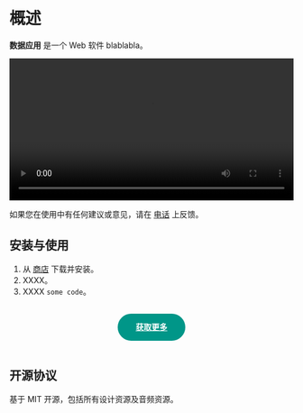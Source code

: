 # 概述

**数据应用** 是一个 Web 软件 blablabla。

<Note label="演示视频">

<video src="/docs/assets/demo.mp4" controls width="100%"></video>

</Note>

<Note label="Tips">

如果您在使用中有任何建议或意见，请在 [电话](https://github.com/aaa) 上反馈。

</Note>

## 安装与使用

1. 从 [商店](https://aaa.bbb) 下载并安装。
2. XXXX。
3. XXXX `some code`。

<center>
<a href="https://github.com/aaa" class="download" target="__blank">获取更多</a>
</center>

<style>
.download {
	background: #009688;
	text-align: center;
	color: #FFF;
	font-weight: bolder;
	display: inline-block;
	padding: 0px 32px;
	margin: 16px 0px;
	line-height: 48px;
	border-radius: 48px;
}

.download:hover {
	text-decoration: none !important;
	opacity: 0.75;
}
</style>

## 开源协议

基于 MIT 开源，包括所有设计资源及音频资源。

